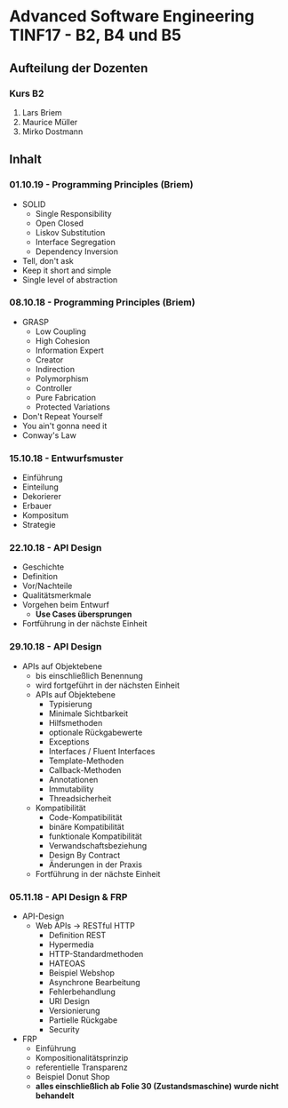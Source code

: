 # Advanced Software Engineering TINF17 - B2, B4 und B5
## Aufteilung der Dozenten
### Kurs B2
1. Lars Briem
1. Maurice Müller
1. Mirko Dostmann

## Inhalt
### 01.10.19 - Programming Principles (Briem)
* SOLID
  * Single Responsibility
  * Open Closed
  * Liskov Substitution
  * Interface Segregation
  * Dependency Inversion
* Tell, don't ask
* Keep it short and simple
* Single level of abstraction

### 08.10.18 - Programming Principles (Briem)
* GRASP
  * Low Coupling
  * High Cohesion
  * Information Expert
  * Creator
  * Indirection
  * Polymorphism
  * Controller
  * Pure Fabrication
  * Protected Variations
* Don't Repeat Yourself
* You ain't gonna need it
* Conway's Law

### 15.10.18 - Entwurfsmuster
* Einführung
* Einteilung
* Dekorierer
* Erbauer
* Kompositum
* Strategie

### 22.10.18 - API Design
* Geschichte
* Definition
* Vor/Nachteile
* Qualitätsmerkmale
* Vorgehen beim Entwurf
    * **Use Cases übersprungen**
* Fortführung in der nächste Einheit

### 29.10.18 - API Design

* APIs auf Objektebene
    * bis einschließlich Benennung
    * wird fortgeführt in der nächsten Einheit
    * APIs auf Objektebene
        * Typisierung
        * Minimale Sichtbarkeit
        * Hilfsmethoden
        * optionale Rückgabewerte
        * Exceptions 
        * Interfaces / Fluent Interfaces
        * Template-Methoden
        * Callback-Methoden
        * Annotationen
        * Immutability
        * Threadsicherheit
    * Kompatibilität
        * Code-Kompatibilität
        * binäre Kompatibilität
        * funktionale Kompatibilität
        * Verwandschaftsbeziehung
        * Design By Contract
        * Änderungen in der Praxis
    * Fortführung in der nächste Einheit

### 05.11.18 - API Design & FRP
* API-Design
    * Web APIs -> RESTful HTTP
        * Definition REST
        * Hypermedia
        * HTTP-Standardmethoden
        * HATEOAS
        * Beispiel Webshop
        * Asynchrone Bearbeitung
        * Fehlerbehandlung
        * URI Design
        * Versionierung
        * Partielle Rückgabe
        * Security
* FRP
    * Einführung
    * Kompositionalitätsprinzip
    * referentielle Transparenz
    * Beispiel Donut Shop
    * **alles einschließlich ab Folie 30 (Zustandsmaschine) wurde nicht behandelt**   
